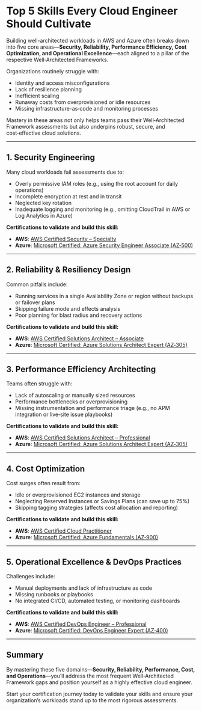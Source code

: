 # Top 5 Skills Every Cloud Engineer Should Cultivate

Building well-architected workloads in AWS and Azure often breaks down into five core areas—**Security, Reliability, Performance Efficiency, Cost Optimization, and Operational Excellence**—each aligned to a pillar of the respective Well‑Architected Frameworks.

Organizations routinely struggle with:
- Identity and access misconfigurations
- Lack of resilience planning
- Inefficient scaling
- Runaway costs from overprovisioned or idle resources
- Missing infrastructure-as‑code and monitoring processes

Mastery in these areas not only helps teams pass their Well‑Architected Framework assessments but also underpins robust, secure, and cost‑effective cloud solutions.

---

## 1. Security Engineering

Many cloud workloads fail assessments due to:
- Overly permissive IAM roles (e.g., using the root account for daily operations)
- Incomplete encryption at rest and in transit
- Neglected key rotation
- Inadequate logging and monitoring (e.g., omitting CloudTrail in AWS or Log Analytics in Azure)

**Certifications to validate and build this skill:**
- **AWS**: [AWS Certified Security – Specialty](https://aws.amazon.com/certification/certified-security-specialty/)
- **Azure**: [Microsoft Certified: Azure Security Engineer Associate (AZ‑500)](https://learn.microsoft.com/en-us/certifications/azure-security-engineer/)

---

## 2. Reliability & Resiliency Design

Common pitfalls include:
- Running services in a single Availability Zone or region without backups or failover plans
- Skipping failure mode and effects analysis
- Poor planning for blast radius and recovery actions

**Certifications to validate and build this skill:**
- **AWS**: [AWS Certified Solutions Architect – Associate](https://aws.amazon.com/certification/certified-solutions-architect-associate/)
- **Azure**: [Microsoft Certified: Azure Solutions Architect Expert (AZ‑305)](https://learn.microsoft.com/en-us/certifications/azure-solutions-architect/)

---

## 3. Performance Efficiency Architecting

Teams often struggle with:
- Lack of autoscaling or manually sized resources
- Performance bottlenecks or overprovisioning
- Missing instrumentation and performance triage (e.g., no APM integration or live‑site issue playbooks)

**Certifications to validate and build this skill:**
- **AWS**: [AWS Certified Solutions Architect – Professional](https://aws.amazon.com/certification/certified-solutions-architect-professional/)
- **Azure**: [Microsoft Certified: Azure Solutions Architect Expert (AZ‑305)](https://learn.microsoft.com/en-us/certifications/azure-solutions-architect/)

---

## 4. Cost Optimization

Cost surges often result from:
- Idle or overprovisioned EC2 instances and storage
- Neglecting Reserved Instances or Savings Plans (can save up to 75%)
- Skipping tagging strategies (affects cost allocation and reporting)

**Certifications to validate and build this skill:**
- **AWS**: [AWS Certified Cloud Practitioner](https://aws.amazon.com/certification/certified-cloud-practitioner/)
- **Azure**: [Microsoft Certified: Azure Fundamentals (AZ‑900)](https://learn.microsoft.com/en-us/certifications/azure-fundamentals/)

---

## 5. Operational Excellence & DevOps Practices

Challenges include:
- Manual deployments and lack of infrastructure as code
- Missing runbooks or playbooks
- No integrated CI/CD, automated testing, or monitoring dashboards

**Certifications to validate and build this skill:**
- **AWS**: [AWS Certified DevOps Engineer – Professional](https://aws.amazon.com/certification/certified-devops-engineer-professional/)
- **Azure**: [Microsoft Certified: DevOps Engineer Expert (AZ‑400)](https://learn.microsoft.com/en-us/certifications/devops-engineer/)

---

## Summary

By mastering these five domains—**Security, Reliability, Performance, Cost, and Operations**—you’ll address the most frequent Well‑Architected Framework gaps and position yourself as a highly effective cloud engineer.

Start your certification journey today to validate your skills and ensure your organization’s workloads stand up to the most rigorous assessments.
